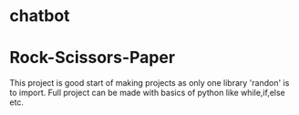 # chatbot
# Rock-Scissors-Paper
This project is good start of making projects as only one library 'randon' is to import.
Full project can be made with basics of python like while,if,else etc.
